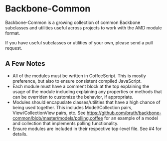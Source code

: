 Backbone-Common
===============
Backbone-Common is a growing collection of common Backbone subclasses and
utilities useful across projects to work with the AMD module format.

If you have useful subclasses or utilities of your own, please send a pull
request.

A Few Notes
-----------
* All of the modules must be written in CoffeeScript. This is mostly preference,
but also to ensure consistent compiled JavaScript.
* Each module must have a comment block at the top explaining the usage of
the module including explaining any properties or methods that can be overriden
to customize the behavior, if appropriate.
* Modules should encapuslate classes/utilities that have a high chance of being
used together. This includes Model/Collection pairs, View/CollectionView pairs,
etc. See https://github.com/bruth/backbone-common/blob/master/models/polling.coffee
for an example of a model and collection that implements polling functionality.
* Ensure modules are included in their respective top-level file. See #4 for
details.
